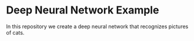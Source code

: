 # Deep Neural Network Example

In this repository we create a deep neural network that recognizes pictures of cats.